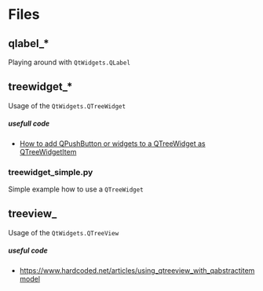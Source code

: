 # Files

## qlabel_*
Playing around with `QtWidgets.QLabel`


## treewidget_*
Usage of the `QtWidgets.QTreeWidget`

##### usefull code
- [How to add QPushButton or widgets to a QTreeWidget as QTreeWidgetItem](https://blog.manash.me/quick-qt-6-how-to-add-qpushbutton-or-widgets-to-a-qtreewidget-as-qtreewidgetitem-2ae9f54c0e5f)

### treewidget_simple.py
Simple example how to use a `QTreeWidget`


## treeview_
Usage of the `QtWidgets.QTreeView`

##### useful code
 - https://www.hardcoded.net/articles/using_qtreeview_with_qabstractitemmodel

